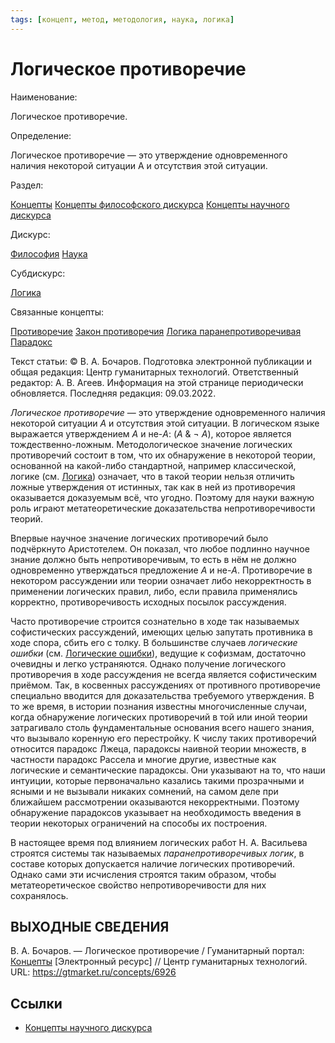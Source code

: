 ```yaml
---
tags: [концепт, метод, методология, наука, логика]
---
```

# Логическое противоречие

Наименование:

Логическое противоречие.

Определение:

Логическое противоречие — это утверждение одновременного наличия некоторой ситуации А и отсутствия этой ситуации.

Раздел:

[Концепты](https://gtmarket.ru/concepts/)  [Концепты философского дискурса](https://gtmarket.ru/concepts/philosophical-concepts) [Концепты научного дискурса](https://gtmarket.ru/concepts/scientific-concepts)

Дискурс:

[Философия](https://gtmarket.ru/concepts/6862) [Наука](https://gtmarket.ru/concepts/6860)

Субдискурс:

[Логика](https://gtmarket.ru/concepts/6892)

Связанные концепты:

[Противоречие](https://gtmarket.ru/concepts/7043) [Закон противоречия](https://gtmarket.ru/concepts/6973) [Логика паранепротиворечивая](https://gtmarket.ru/concepts/6976) [Парадокс](https://gtmarket.ru/concepts/6956)

Текст статьи: © В. А. Бочаров. Подготовка электронной публикации и общая редакция: Центр гуманитарных технологий. Ответственный редактор: А. В. Агеев. Информация на этой странице периодически обновляется. Последняя редакция: 09.03.2022.

_Логическое противоречие_ — это утверждение одновременного наличия некоторой ситуации _A_ и отсутствия этой ситуации. В логическом языке выражается утверждением _A_ и не-_A_: (_A_ & ¬ _A_), которое является тождественно-ложным. Методологическое значение логических противоречий состоит в том, что их обнаружение в некоторой теории, основанной на какой-либо стандартной, например классической, логике (см. [Логика](https://gtmarket.ru/concepts/6892)) означает, что в такой теории нельзя отличить ложные утверждения от истинных, так как в ней из противоречия оказывается доказуемым всё, что угодно. Поэтому для науки важную роль играют метатеоретические доказательства непротиворечивости теорий.

Впервые научное значение логических противоречий было подчёркнуто Аристотелем. Он показал, что любое подлинно научное знание должно быть непротиворечивым, то есть в нём не должно одновременно утверждаться предложение _A_ и не-_A_. Противоречие в некотором рассуждении или теории означает либо некорректность в применении логических правил, либо, если правила применялись корректно, противоречивость исходных посылок рассуждения.

Часто противоречие строится сознательно в ходе так называемых софистических рассуждений, имеющих целью запутать противника в ходе спора, сбить его с толку. В большинстве случаев _логические ошибки_ (см. [Логические ошибки](https://gtmarket.ru/concepts/6906)), ведущие к софизмам, достаточно очевидны и легко устраняются. Однако получение логического противоречия в ходе рассуждения не всегда является софистическим приёмом. Так, в косвенных рассуждениях от противного противоречие специально вводится для доказательства требуемого утверждения. В то же время, в истории познания известны многочисленные случаи, когда обнаружение логических противоречий в той или иной теории затрагивало столь фундаментальные основания всего нашего знания, что вызывало коренную его перестройку. К числу таких противоречий относится парадокс Лжеца, парадоксы наивной теории множеств, в частности парадокс Рассела и многие другие, известные как логические и семантические парадоксы. Они указывают на то, что наши интуиции, которые первоначально казались такими прозрачными и ясными и не вызывали никаких сомнений, на самом деле при ближайшем рассмотрении оказываются некорректными. Поэтому обнаружение парадоксов указывает на необходимость введения в теории некоторых ограничений на способы их построения.

В настоящее время под влиянием логических работ Н. А. Васильева строятся системы так называемых _паранепротиворечивых логик_, в составе которых допускается наличие логических противоречий. Однако сами эти исчисления строятся таким образом, чтобы метатеоретическое свойство непротиворечивости для них сохранялось.

## ВЫХОДНЫЕ СВЕДЕНИЯ

В. А. Бочаров. — Логическое противоречие / Гуманитарный портал: [Концепты](https://gtmarket.ru/concepts/) [Электронный ресурс] // Центр гуманитарных технологий. URL: <https://gtmarket.ru/concepts/6926>

## Ссылки

* [Концепты научного дискурса](Концепты%20научного%20дискурса.md)

